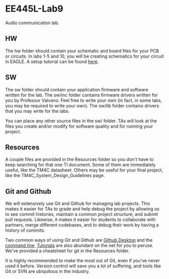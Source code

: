 # EE445L-Lab9

Audio communication lab.

## HW

The hw folder should contain your schematic and board files for your PCB or
circuits. In labs 1-5 and 10, you will be creating schematics for your circuit
in EAGLE. A setup tutorial can be found
[here](https://www.shawnvictor.net/autodesk-eagle.html).

## SW

The sw folder should contain your application firmware and software written for
the lab. The sw/inc folder contains firmware drivers written for you by
Professor Valvano. Feel free to write your own (in fact, in some labs, you may
be required to write your own). The sw/lib folder contains drivers that you may
write for the labs.

You can place any other source files in the sw/ folder. TAs will look at the
files you create and/or modify for software quality and for running your
project.

## Resources

A couple files are provided in the Resources folder so you don't have to keep
searching for that one TI document. Some of them are immediately useful, like
the TM4C datasheet. Others may be useful for your final project, like the
TM4C_System_Design_Guidelines page.

## Git and Github

We will extensively use Git and Github for managing lab projects. This makes it
easier for TAs to grade and help debug the project by allowing us to see commit
histories, maintain a common project structure, and submit pull requests.
Likewise, it makes it easier for students to collaborate with partners, merge
different codebases, and to debug their work by having a history of commits.

Two common ways of using Git and Github are [Github Desktop](https://desktop.github.com/) and the [command line](https://git-scm.com/downloads).
[Tutorials](https://dev.to/mollynem/git-github--workflow-fundamentals-5496) are also abundant on the net for you to peruse. We've provided a
cheatsheet for git in the Resources folder.

It is highly recommended to make the most out of Git, even if you've never used
it before. Version control will save you a lot of suffering, and tools like Git
or SVN are ubiquitous in the industry.
